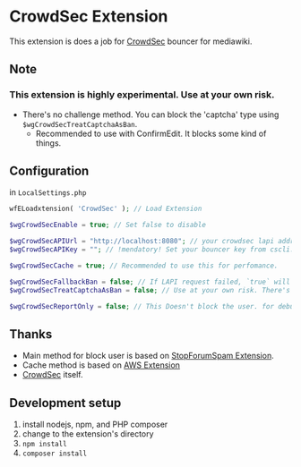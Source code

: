 # CrowdSec Extension
This extension is does a job for [CrowdSec](https://crowdsec.net) bouncer for mediawiki.

## Note
### **This extension is highly experimental. Use at your own risk.**
 * There's no challenge method. You can block the 'captcha' type using `$wgCrowdSecTreatCaptchaAsBan`.
    - Recommended to use with ConfirmEdit. It blocks some kind of things.

## Configuration 
in `LocalSettings.php`
```php
wfELoadxtension( 'CrowdSec' ); // Load Extension

$wgCrowdSecEnable = true; // Set false to disable

$wgCrowdSecAPIUrl = "http://localhost:8080"; // your crowdsec lapi address
$wgCrowdSecAPIKey = ""; // !mendatory! Set your bouncer key from cscli. eg. `cscli bouncers add mediawiki-bouncer`

$wgCrowdSecCache = true; // Recommended to use this for perfomance.

$wgCrowdSecFallbackBan = false; // If LAPI request failed, `true` will block all user. Not recommended to set `true`.
$wgCrowdSecTreatCaptchaAsBan = false; // Use at your own risk. There's no challenge. Use with ConfirmEdit instead.

$wgCrowdSecReportOnly = false; // This Doesn't block the user. for debug purpose.
```

## Thanks
* Main method for block user is based on [StopForumSpam Extension](https://mediawiki.org/wiki/Extension:StopForumSpam).
* Cache method is based on [AWS Extension](https://github.com/edwardspec/mediawiki-aws-s3)
* [CrowdSec](https://crowdsec.net) itself.

## Development setup
1. install nodejs, npm, and PHP composer
2. change to the extension's directory
3. `npm install`
4. `composer install`
